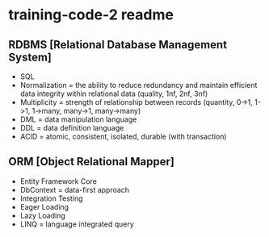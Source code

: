 # training-code-2 readme

## RDBMS [Relational Database Management System]

+ SQL
+ Normalization = the ability to reduce redundancy and maintain efficient data integrity within relational data (quality, 1nf, 2nf, 3nf)
+ Multiplicity = strength of relationship between records (quantity, 0->1, 1->1, 1->many, many->1, many->many)
+ DML = data manipulation language
+ DDL = data definition language
+ ACID = atomic, consistent, isolated, durable (with transaction)

## ORM [Object Relational Mapper]

+ Entity Framework Core
+ DbContext = data-first approach
+ Integration Testing
+ Eager Loading
+ Lazy Loading
+ LINQ = language integrated query
